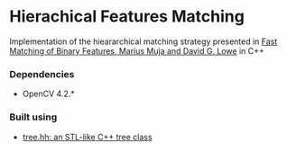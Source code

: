 # Hierachical Features Matching
Implementation of the hieararchical matching strategy presented in [Fast Matching of Binary Features, Marius Muja and David G. Lowe](https://www.cs.ubc.ca/~lowe/papers/12mujaCRV.pdf) in C++
### Dependencies
* OpenCV 4.2.*

### Built using
* [tree.hh: an STL-like C++ tree class](https://github.com/kpeeters/tree.hh)
